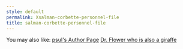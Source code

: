 ```yaml
---
style: default
permalink: Xsalman-corbette-personnel-file
title: salman-corbette-personnel-file
---
```

You may also like:
[psul's Author Page](http://scp-wiki.net/psuls-author-page)
[Dr. Flower who is also a giraffe](http://scp-wiki.net/uglyflower-author-page)